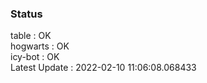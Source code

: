 ### Status


table : OK  
hogwarts : OK  
icy-bot : OK  
Latest Update : 2022-02-10 11:06:08.068433
